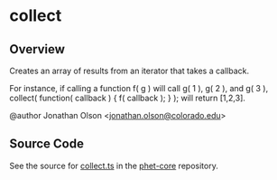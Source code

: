 # collect

## Overview

Creates an array of results from an iterator that takes a callback.

For instance, if calling a function f( g ) will call g( 1 ), g( 2 ), and g( 3 ),
collect( function( callback ) { f( callback ); } );
will return [1,2,3].

@author Jonathan Olson &lt;jonathan.olson@colorado.edu&gt;



## Source Code

See the source for [collect.ts](https://github.com/phetsims/phet-core/blob/main/js/collect.ts) in the [phet-core](https://github.com/phetsims/phet-core) repository.
